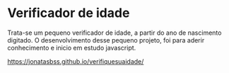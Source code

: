 # Verificador de idade

Trata-se um pequeno verificador de idade, a partir do ano de nascimento digitado. O desenvolvimento desse pequeno projeto, foi para aderir conhecimento e inicio em estudo javascript.

https://jonatasbss.github.io/verifiquesuaidade/
